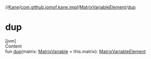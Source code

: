 //[Kane](../../index.md)/[com.github.jomof.kane.impl](../index.md)/[MatrixVariableElement](index.md)/[dup](dup.md)



# dup  
[jvm]  
Content  
fun [dup](dup.md)(matrix: [MatrixVariable](../-matrix-variable/index.md) = this.matrix): [MatrixVariableElement](index.md)  



